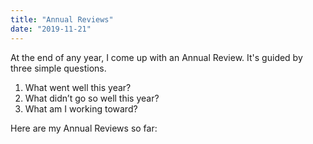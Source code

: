 ```yaml
---
title: "Annual Reviews"
date: "2019-11-21"
---
```

At the end of any year, I come up with an Annual Review. It's guided by three simple questions.

1. What went well this year?
2. What didn’t go so well this year?
3. What am I working toward?

Here are my Annual Reviews so far:
